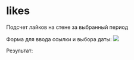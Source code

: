 # likes

Подсчет лайков на стене за выбранный период

Форма для ввода ссылки и выбора даты:
<img src="https://habrastorage.org/files/69c/28f/278/69c28f278a4e4e11a7ce9f5d8182de54.png"/>

Результат:
